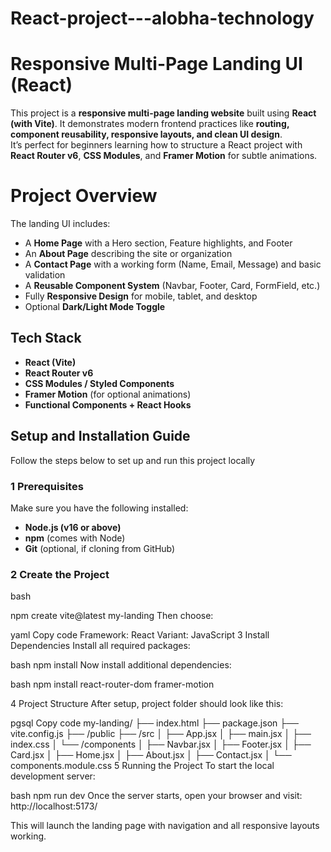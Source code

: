 # React-project---alobha-technology
#  Responsive Multi-Page Landing UI (React)

This project is a **responsive multi-page landing website** built using **React (with Vite)**. It demonstrates modern frontend practices like **routing, component reusability, responsive layouts, and clean UI design**.  
It’s perfect for beginners learning how to structure a React project with **React Router v6**, **CSS Modules**, and **Framer Motion** for subtle animations.


#  Project Overview
The landing UI includes:
- A **Home Page** with a Hero section, Feature highlights, and Footer  
- An **About Page** describing the site or organization  
- A **Contact Page** with a working form (Name, Email, Message) and basic validation  
- A **Reusable Component System** (Navbar, Footer, Card, FormField, etc.)  
- Fully **Responsive Design** for mobile, tablet, and desktop  
- Optional **Dark/Light Mode Toggle**  



##  Tech Stack
- **React (Vite)**
- **React Router v6**
- **CSS Modules / Styled Components**
- **Framer Motion** (for optional animations)
- **Functional Components + React Hooks**


##  Setup and Installation Guide

Follow the steps below to set up and run this project locally 

### 1️ Prerequisites
Make sure you have the following installed:
- **Node.js (v16 or above)**
- **npm** (comes with Node)
- **Git** (optional, if cloning from GitHub)



### 2️ Create the Project
bash

npm create vite@latest my-landing
Then choose:

yaml
Copy code
 Framework: React
 Variant: JavaScript
3️ Install Dependencies
Install all required packages:

bash
npm install
Now install additional dependencies:

bash
npm install react-router-dom framer-motion

4️ Project Structure
After setup,  project folder should look like this:

pgsql
Copy code
my-landing/
├── index.html
├── package.json
├── vite.config.js
├── /public
├── /src
│   ├── App.jsx
│   ├── main.jsx
│   ├── index.css
│   └── /components
│       ├── Navbar.jsx
│       ├── Footer.jsx
│       ├── Card.jsx
│       ├── Home.jsx
│       ├── About.jsx
│       ├── Contact.jsx
│       └── components.module.css
5️ Running the Project
To start the local development server:

bash
npm run dev
Once the server starts, open your browser and visit:
 http://localhost:5173/

This will launch the landing page with navigation and all responsive layouts working.

